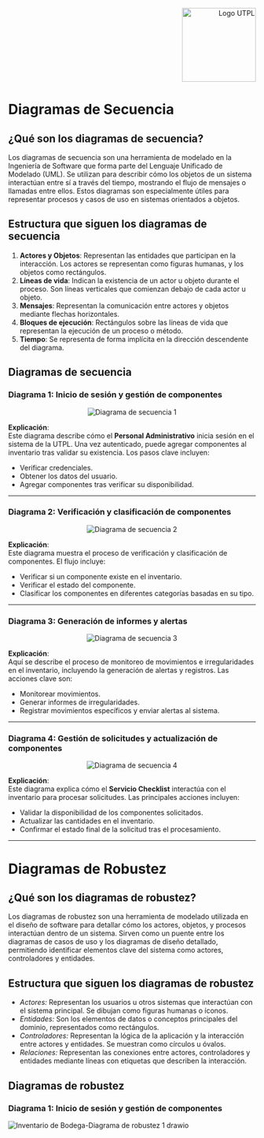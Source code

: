<p align="right">
  <img src="https://i.postimg.cc/13qQdqZs/utpllogo.png" alt="Logo UTPL" width="150"/>
</p>

# Diagramas de Secuencia

## ¿Qué son los diagramas de secuencia?
Los diagramas de secuencia son una herramienta de modelado en la Ingeniería de Software que forma parte del Lenguaje Unificado de Modelado (UML). Se utilizan para describir cómo los objetos de un sistema interactúan entre sí a través del tiempo, mostrando el flujo de mensajes o llamadas entre ellos. Estos diagramas son especialmente útiles para representar procesos y casos de uso en sistemas orientados a objetos.

## Estructura que siguen los diagramas de secuencia
1. **Actores y Objetos**: Representan las entidades que participan en la interacción. Los actores se representan como figuras humanas, y los objetos como rectángulos.
2. **Líneas de vida**: Indican la existencia de un actor u objeto durante el proceso. Son líneas verticales que comienzan debajo de cada actor u objeto.
3. **Mensajes**: Representan la comunicación entre actores y objetos mediante flechas horizontales.
4. **Bloques de ejecución**: Rectángulos sobre las líneas de vida que representan la ejecución de un proceso o método.
5. **Tiempo**: Se representa de forma implícita en la dirección descendente del diagrama.

## Diagramas de secuencia

### Diagrama 1: Inicio de sesión y gestión de componentes
<p align="center">
  <img src="https://i.postimg.cc/Gt4mLP2t/Inventario-de-Bodega-Diagrama-de-secuencia-1.png" alt="Diagrama de secuencia 1"/>
</p>

**Explicación**:  
Este diagrama describe cómo el **Personal Administrativo** inicia sesión en el sistema de la UTPL. Una vez autenticado, puede agregar componentes al inventario tras validar su existencia. Los pasos clave incluyen:  
- Verificar credenciales.  
- Obtener los datos del usuario.  
- Agregar componentes tras verificar su disponibilidad.

---

### Diagrama 2: Verificación y clasificación de componentes
<p align="center">
  <img src="https://i.postimg.cc/j2BdLWwX/Inventario-de-Bodega-Diagrama-de-secuencia-2.png" alt="Diagrama de secuencia 2"/>
</p>

**Explicación**:  
Este diagrama muestra el proceso de verificación y clasificación de componentes. El flujo incluye:  
- Verificar si un componente existe en el inventario.  
- Verificar el estado del componente.  
- Clasificar los componentes en diferentes categorías basadas en su tipo.

---

### Diagrama 3: Generación de informes y alertas
<p align="center">
  <img src="https://i.postimg.cc/gc70M7SZ/Inventario-de-Bodega-Diagrama-de-secuencia-3.png" alt="Diagrama de secuencia 3 "/>
</p>

**Explicación**:  
Aquí se describe el proceso de monitoreo de movimientos e irregularidades en el inventario, incluyendo la generación de alertas y registros. Las acciones clave son:  
- Monitorear movimientos.  
- Generar informes de irregularidades.  
- Registrar movimientos específicos y enviar alertas al sistema.

---

### Diagrama 4: Gestión de solicitudes y actualización de componentes
<p align="center">
  <img src="https://i.postimg.cc/B6Yvf7JR/Inventario-de-Bodega-Diagrama-de-secuencia-4.png" alt="Diagrama de secuencia 4"/>
</p>

**Explicación**:  
Este diagrama explica cómo el **Servicio Checklist** interactúa con el inventario para procesar solicitudes. Las principales acciones incluyen:  
- Validar la disponibilidad de los componentes solicitados.  
- Actualizar las cantidades en el inventario.  
- Confirmar el estado final de la solicitud tras el procesamiento.

---

# Diagramas de Robustez  

## ¿Qué son los diagramas de robustez?  
Los diagramas de robustez son una herramienta de modelado utilizada en el diseño de software para detallar cómo los actores, objetos, y procesos interactúan dentro de un sistema. Sirven como un puente entre los diagramas de casos de uso y los diagramas de diseño detallado, permitiendo identificar elementos clave del sistema como actores, controladores y entidades.  

## Estructura que siguen los diagramas de robustez  

- *Actores:* Representan los usuarios u otros sistemas que interactúan con el sistema principal. Se dibujan como figuras humanas o íconos.  
- *Entidades:* Son los elementos de datos o conceptos principales del dominio, representados como rectángulos.  
- *Controladores:* Representan la lógica de la aplicación y la interacción entre actores y entidades. Se muestran como círculos u óvalos.  
- *Relaciones:* Representan las conexiones entre actores, controladores y entidades mediante líneas con etiquetas que describen la interacción.

## Diagramas de robustez

### Diagrama 1: Inicio de sesión y gestión de componentes
![Inventario de Bodega-Diagrama de robustez 1 drawio](https://github.com/user-attachments/assets/1d78dbe3-2859-45e6-918f-410d7b27be62)
